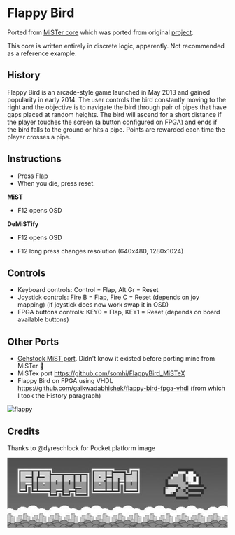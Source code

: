 # Flappy Bird

Ported from [MiSTer core](https://github.com/MiSTer-devel/FlappyBird_MiSTer) which was ported from original [project](https://github.com/themaxaboy/Flappy-Bird-Verilog/).

This core is written entirely in discrete logic, apparently. Not recommended as a reference example.

## History

Flappy Bird is an arcade-style game launched in May 2013 and gained popularity in early 2014. The user controls the bird constantly moving to the right and the objective is to navigate the bird through pair of pipes that have gaps placed at random heights. The bird will ascend for a short distance if the player touches the screen (a button configured on FPGA) and ends if the bird falls to the ground or hits a pipe. Points are rewarded each time the player crosses a pipe.

## Instructions

- Press Flap
- When you die, press reset.



**MiST**

* F12 opens OSD

**DeMiSTify**

* F12 opens OSD

* F12 long press changes resolution (640x480, 1280x1024)

  

## **Controls**

* Keyboard controls: Control = Flap, Alt Gr = Reset
* Joystick controls:  Fire B = Flap, Fire C = Reset     (depends on joy mapping)  (if joystick does now work swap it in OSD)
* FPGA buttons controls: KEY0 = Flap, KEY1 = Reset  (depends on board available buttons)



## Other Ports

* [Gehstock MiST port](https://github.com/Gehstock/Mist_FPGA/tree/master/Arcade_MiST/Non%20Arcade/FlappyBird_MiST).  Didn't know it existed before porting mine from MiSTer 🤣
* MiSTex port https://github.com/somhi/FlappyBird_MiSTeX
* Flappy Bird on FPGA using VHDL https://github.com/gaikwadabhishek/flappy-bird-fpga-vhdl (from which I took the History paragraph)





![flappy](flappy.jpg)



## Credits

Thanks to @dyreschlock for Pocket platform image 

![pocket](pocket.jpg)
